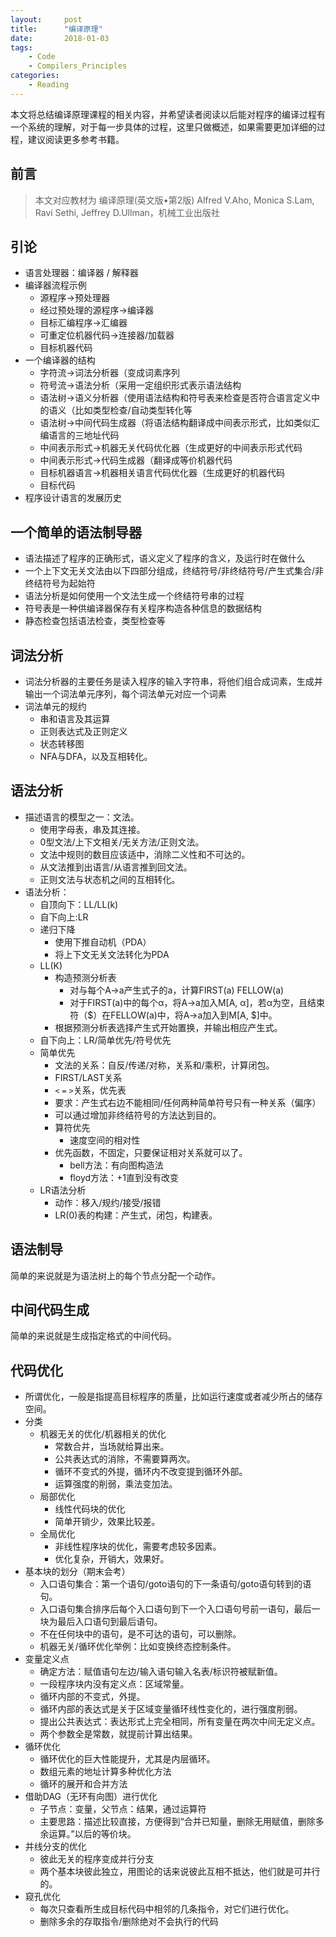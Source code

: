 ```yaml
---
layout:     post
title:      "编译原理"
date:       2018-01-03
tags:
    - Code
    - Compilers_Principles
categories:
    - Reading
---
```


本文将总结编译原理课程的相关内容，并希望读者阅读以后能对程序的编译过程有一个系统的理解，对于每一步具体的过程，这里只做概述，如果需要更加详细的过程，建议阅读更多参考书籍。


## 前言
> 本文对应教材为
> 编译原理(英文版•第2版) Alfred V.Aho, Monica S.Lam, Ravi Sethi, Jeffrey D.Ullman，机械工业出版社



## 引论

+ 语言处理器：编译器 / 解释器
+ 编译器流程示例
  + 源程序->预处理器
  + 经过预处理的源程序->编译器
  + 目标汇编程序->汇编器
  + 可重定位机器代码->连接器/加载器
  + 目标机器代码
+ 一个编译器的结构
  + 字符流->词法分析器（变成词素序列
  + 符号流->语法分析（采用一定组织形式表示语法结构
  + 语法树->语义分析器（使用语法结构和符号表来检查是否符合语言定义中的语义（比如类型检查/自动类型转化等
  + 语法树->中间代码生成器（将语法结构翻译成中间表示形式，比如类似汇编语言的三地址代码
  + 中间表示形式->机器无关代码优化器（生成更好的中间表示形式代码
  + 中间表示形式->代码生成器（翻译成等价机器代码
  + 目标机器语言->机器相关语言代码优化器（生成更好的机器代码
  + 目标代码
+ 程序设计语言的发展历史

<!--more-->

## 一个简单的语法制导器
+ 语法描述了程序的正确形式，语义定义了程序的含义，及运行时在做什么
+ 一个上下文无关文法由以下四部分组成，终结符号/非终结符号/产生式集合/非终结符号为起始符
+ 语法分析是如何使用一个文法生成一个终结符号串的过程
+ 符号表是一种供编译器保存有关程序构造各种信息的数据结构
+ 静态检查包括语法检查，类型检查等

## 词法分析
+ 词法分析器的主要任务是读入程序的输入字符串，将他们组合成词素，生成并输出一个词法单元序列，每个词法单元对应一个词素
+ 词法单元的规约
  + 串和语言及其运算
  + 正则表达式及正则定义
  + 状态转移图
  + NFA与DFA，以及互相转化。

## 语法分析
+ 描述语言的模型之一：文法。
  + 使用字母表，串及其连接。
  + 0型文法/上下文相关/无关方法/正则文法。
  + 文法中规则的数目应该适中，消除二义性和不可达的。
  + 从文法推到出语言/从语言推到回文法。
  + 正则文法与状态机之间的互相转化。
+ 语法分析：
    + 自顶向下：LL/LL(k)
    + 自下向上:LR
    + 递归下降
      + 使用下推自动机（PDA）
      + 将上下文无关文法转化为PDA
    + LL(K)
      + 构造预测分析表
        + 对与每个A->a产生式子的a，计算FIRST(a) FELLOW(a)
        + 对于FIRST(a)中的每个α，将A->a加入M[A, α]，若α为空，且结束符（$）在FELLOW(a)中，将A->a加入到M[A, $]中。
      + 根据预测分析表选择产生式开始置换，并输出相应产生式。
    + 自下向上：LR/简单优先/符号优先
    + 简单优先
        + 文法的关系：自反/传递/对称，关系和/乘积，计算闭包。 
        + FIRST/LAST关系
        + `<` `=` `>`关系，优先表
        + 要求：产生式右边不能相同/任何两种简单符号只有一种关系（偏序）
        + 可以通过增加非终结符号的方法达到目的。
      + 算符优先
        + 速度空间的相对性
      + 优先函数，不固定，只要保证相对关系就可以了。
        + bell方法：有向图构造法
        + floyd方法：+1直到没有改变
    + LR语法分析
      + 动作：移入/规约/接受/报错
      + LR(0)表的构建：产生式，闭包，构建表。

## 语法制导

简单的来说就是为语法树上的每个节点分配一个动作。

## 中间代码生成

简单的来说就是生成指定格式的中间代码。

## 代码优化

+ 所谓优化，一般是指提高目标程序的质量，比如运行速度或者减少所占的储存空间。
+ 分类
  + 机器无关的优化/机器相关的优化
    + 常数合并，当场就给算出来。
    + 公共表达式的消除，不需要算两次。
    + 循环不变式的外提，循环内不改变提到循环外部。
    + 运算强度的削弱，乘法变加法。
  + 局部优化
    + 线性代码块的优化
    + 简单开销少，效果比较差。
  + 全局优化
    + 非线性程序块的优化，需要考虑较多因素。
    + 优化复杂，开销大，效果好。
+ 基本块的划分（期末会考）
  + 入口语句集合：第一个语句/goto语句的下一条语句/goto语句转到的语句。
  + 入口语句集合排序后每个入口语句到下一个入口语句号前一语句，最后一块为最后入口语句到最后语句。
  + 不在任何块中的语句，是不可达的语句，可以删除。
  + 机器无关/循环优化举例：比如变换终态控制条件。
+ 变量定义点
  + 确定方法：赋值语句左边/输入语句输入名表/标识符被赋新值。
  + 一段程序块内没有定义点：区域常量。
  + 循环内部的不变式，外提。
  + 循环内部的表达式是关于区域变量循环线性变化的，进行强度削弱。
  + 提出公共表达式：表达形式上完全相同，所有变量在两次中间无定义点。
  + 两个参数全是常数，就提前计算出结果。
+ 循环优化
  + 循环优化的巨大性能提升，尤其是内层循环。
  + 数组元素的地址计算多种优化方法
  + 循环的展开和合并方法
+ 借助DAG（无环有向图）进行优化
  + 子节点：变量，父节点：结果，通过运算符
  + 主要思路：描述比较直接，方便得到“合并已知量，删除无用赋值，删除多余运算。”以后的等价块。
+ 并线分支的优化
  + 彼此无关的程序变成并行分支
  + 两个基本块彼此独立，用图论的话来说彼此互相不抵达，他们就是可并行的。
+ 窥孔优化
  + 每次只查看所生成目标代码中相邻的几条指令，对它们进行优化。
  + 删除多余的存取指令/删除绝对不会执行的代码
